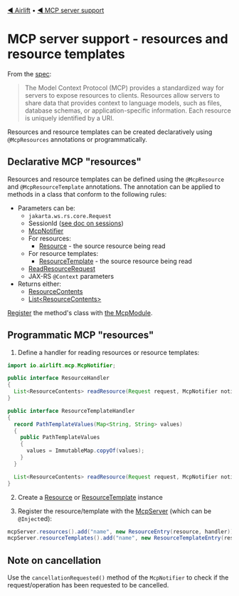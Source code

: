 [◀︎ Airlift](../README.md) • [◀︎ MCP server support](../README.md)

# MCP server support - resources and resource templates

From the [spec](https://modelcontextprotocol.io/specification/2025-06-18/server/resources):

> The Model Context Protocol (MCP) provides a standardized way for servers to 
> expose resources to clients. Resources allow servers to share data that 
> provides context to language models, such as files, database schemas, or 
> application-specific information. Each resource is uniquely identified by 
> a URI.

Resources and resource templates can be created declaratively using `@McpResources` annotations or programmatically.

## Declarative MCP "resources"

Resources and resource templates can be defined using the `@McpResource` and
`@McpResourceTemplate` annotations. The annotation can be
applied to methods in a class that conform to the following rules:

- Parameters can be:
    - `jakarta.ws.rs.core.Request`
    - SessionId ([see doc on sessions](sessions.md))
    - [McpNotifier](misc.md#notifications-to-clients)
    - For resources:
      - [Resource](../src/main/java/io/airlift/mcp/model/Resource.java) - the source resource being read
    - For resource templates:
      - [ResourceTemplate](../src/main/java/io/airlift/mcp/model/ResourceTemplate.java) - the source resource being read
    - [ReadResourceRequest](../src/main/java/io/airlift/mcp/model/ReadResourceRequest.java)
    - JAX-RS `@Context` parameters
- Returns either:
    - [ResourceContents](../src/main/java/io/airlift/mcp/model/ResourceContents.java)
    - [List&lt;ResourceContents&gt;](../src/main/java/io/airlift/mcp/model/ResourceContents.java)

[Register](install.md) the method's class with [the McpModule](install.md).

## Programmatic MCP "resources"

1. Define a handler for reading resources or resource templates:

```java
import io.airlift.mcp.McpNotifier;

public interface ResourceHandler
{
  List<ResourceContents> readResource(Request request, McpNotifier notifier, Resource sourceResource, ReadResourceRequest readResourceRequest);
}

public interface ResourceTemplateHandler
{
  record PathTemplateValues(Map<String, String> values)
  {
    public PathTemplateValues
    {
      values = ImmutableMap.copyOf(values);
    }
  }

  List<ResourceContents> readResource(Request request, McpNotifier notifier, ResourceTemplate sourceResourceTemplate, ReadResourceRequest readResourceRequest, PathTemplateValues pathTemplateValues);
}
```

2. Create a [Resource](../src/main/java/io/airlift/mcp/model/Resource.java) or [ResourceTemplate](../src/main/java/io/airlift/mcp/model/ResourceTemplate.java) instance

3. Register the resource/template with the [McpServer](../src/main/java/io/airlift/mcp/McpServer.java) (which can be `@Inject`ed):

```java
mcpServer.resources().add("name", new ResourceEntry(resource, handler));
mcpServer.resourceTemplates().add("name", new ResourceTemplateEntry(resourceTemplate, handler));
```

## Note on cancellation

Use the `cancellationRequested()` method of the `McpNotifier` to check if
the request/operation has been requested to be cancelled.
